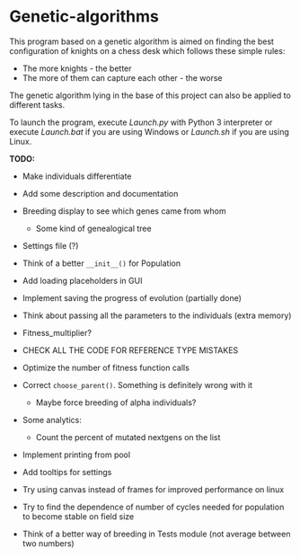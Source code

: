 Genetic-algorithms
==================
This program based on a genetic algorithm is aimed on finding the best configuration of knights on a chess desk which follows these simple rules:
- The more knights - the better
- The more of them can capture each other - the worse

The genetic algorithm lying in the base of this project can also be applied to different tasks.

To launch the program, execute _Launch.py_ with Python 3 interpreter or execute _Launch.bat_ if you are using Windows or _Launch.sh_ if you are using Linux.

**TODO:**
- Make individuals differentiate
- Add some description and documentation
- Breeding display to see which genes came from whom
  * Some kind of genealogical tree
- Settings file (?)
- Think of a better `__init__()` for Population
- Add loading placeholders in GUI
- Implement saving the progress of evolution (partially done)
- Think about passing all the parameters to the individuals (extra memory)
- Fitness_multiplier?

- CHECK ALL THE CODE FOR REFERENCE TYPE MISTAKES
- Optimize the number of fitness function calls
- Correct `choose_parent()`. Something is definitely wrong with it
  * Maybe force breeding of alpha individuals?
- Some analytics:
  * Count the percent of mutated nextgens on the list
- Implement printing from pool
- Add tooltips for settings
- Try using canvas instead of frames for improved performance on linux

- Try to find the dependence of number of cycles needed for population to become stable on field size
- Think of a better way of breeding in Tests module (not average between two numbers)
